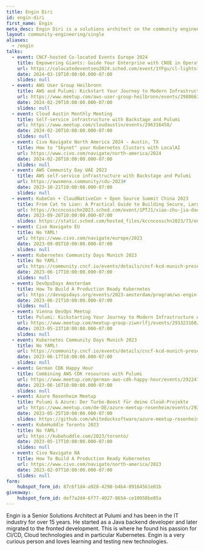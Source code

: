 ```yaml
---
title: Engin Diri
id: engin-diri
first_name: Engin
meta_desc: Engin Diri is a solutions architect on the community engineering team.
layout: community-engineering/single
aliases:
  - /engin
talks:
  - event: CNCF-hosted Co-located Events Europe 2024
    title: Empowering Giants: Guide Your Enterprise with CNOE in Operational Tech Choices
    url: https://colocatedeventseu2024.sched.com/event/1YFgu/cl-lightning-talk-empowering-giants-guide-your-enterprise-with-cnoe-in-operational-tech-choices-engin-diri-pulumi
    date: 2024-03-19T10:00:00.000-07:00
    slides: null
  - event: AWS User Group Heilbronn
    title: AWS and Pulumi: Kickstart Your Journey to Modern Infrastructure Automation
    url: https://www.meetup.com/aws-user-group-heilbronn/events/298866337/
    date: 2024-02-29T10:00:00.000-07:00
    slides: null
  - event: Cloud Austin Monthly Meeting
    title: Self-service infrastructure with Backstage and Pulumi
    url: https://www.meetup.com/cloudaustin/events/296316458/
    date: 2024-02-20T10:00:00.000-07:00
    slides: null    
  - event: Civo Navigate North America 2024 - Austin, TX
    title: How to "Skynet" your Kubernetes Clusters with LocalAI
    url: https://www.civo.com/navigate/north-america/2024
    date: 2024-02-20T10:00:00.000-07:00
    slides: null
  - event: AWS Community Day UAE 2023
    title: AWS self-service infrastructure with Backstage and Pulumi
    url: https://awsmena.community/cdu-2023#
    date: 2023-10-21T10:00:00.000-07:00
    slides: null
  - event: KubeCon + CloudNativeCon + Open Source Summit China 2023
    title: From Cat to Lion: A Practical Guide to Building Secure, Large-Scale CI/CD Platforms with Tekton and Pulumi
    url: https://kccncosschn2023.sched.com/event/1PTJ1/xiao-zhu-jia-daepzhi-tektonre-mao-cicd-zha-zhi-tutorial-from-cat-to-lion-a-practical-guide-to-building-secure-large-scale-cicd-platforms-with-tekton-engin-diri-pulumi
    date: 2023-09-26T10:00:00.000-07:00
    slides: https://static.sched.com/hosted_files/kccncosschn2023/73/engin_diri_from_cat_to_lion_a_practical_guide_to_building_secure_large_scale_ci_cd_platforms_with_tekton.pdf
  - event: Civo Navigate EU
    title: No YAML!
    url: https://www.civo.com/navigate/europe/2023
    date: 2023-09-05T10:00:00.000-07:00
    slides: null
  - event: Kubernetes Community Days Munich 2023
    title: No YAML!
    url: https://community.cncf.io/events/details/cncf-kcd-munich-presents-kcd-munich-2023/
    date: 2023-06-17T10:00:00.000-07:00
    slides: null
  - event: DevOpsDays Amsterdam
    title: How To Build A Production Ready Kubernetes
    url: https://devopsdays.org/events/2023-amsterdam/program/ws-engin-diri-ringo-de-smet
    date: 2023-06-21T10:00:00.000-07:00
    slides: null
  - event: Vienna DevOps Meetup
    title: Pulumi: Kickstarting Your Journey to Modern Infrastructure Automation
    url: https://www.meetup.com/meetup-group-ziwnrlfj/events/293323160/
    date: 2023-05-23T10:00:00.000-07:00
    slides: null    
  - event: Kubernetes Community Days Munich 2023
    title: No YAML!
    url: https://community.cncf.io/events/details/cncf-kcd-munich-presents-kcd-munich-2023/
    date: 2023-06-17T10:00:00.000-07:00
    slides: null
  - event: German CDK Happy Hour
    title: Combining AWS CDK resources with Pulumi 
    url: https://www.meetup.com/german-aws-cdk-happy-hour/events/292241169/
    date: 2023-06-16T10:00:00.000-07:00
    slides: null
  - event: Azure Rosenheim Meetup
    title: Pulumi & Azure: Der Turbo-Boost für deine Cloud-Projekte
    url: https://www.meetup.com/de-DE/azure-meetup-rosenheim/events/292822487/
    date: 2023-05-25T10:00:00.000-07:00
    slides: https://github.com/whiteducksoftware/azure-meetup-rosenheim/blob/master/Azure-Meetup-2023-05-25-Pulumi-and-Azure-Der-Turbo-Boost-fuer-deine-Cloud-Projekte/2023-05-25-azure-rosenheim-meetup.pdf    
  - event: KubeHuddle Toronto 2023
    title: No YAML!
    url: https://kubehuddle.com/2023/toronto/
    date: 2023-05-17T10:00:00.000-07:00
    slides: null
  - event: Civo Navigate NA
    title: How To Build A Production Ready Kubernetes
    url: https://www.civo.com/navigate/north-america/2023
    date: 2023-02-07T10:00:00.000-07:00
    slides: null
form:
    hubspot_form_id: 87c6f1d4-a928-4298-b4b4-89164561e01b
giveaway:
    hubspot_form_id: def7a2d4-6f77-4027-8654-ce10958be85a
---
```


Engin is a Senior Solutions Architect at Pulumi and has been in the IT industry for over 15 years. He started as a Java backend developer and later migrated to the fronted development. This is where he found his passion for CI/CD, Cloud technologies and in particular Kubernetes. Engin is a very curious person and loves learning and testing new technologies.
